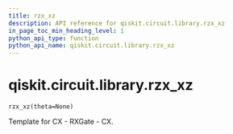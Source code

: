 ```yaml
---
title: rzx_xz
description: API reference for qiskit.circuit.library.rzx_xz
in_page_toc_min_heading_level: 1
python_api_type: function
python_api_name: qiskit.circuit.library.rzx_xz
---
```


<span id="qiskit-circuit-library-rzx-xz" />

# qiskit.circuit.library.rzx\_xz

<span id="qiskit.circuit.library.rzx_xz" />

`rzx_xz(theta=None)`

Template for CX - RXGate - CX.

